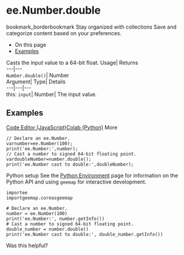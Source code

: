  
#  ee.Number.double
bookmark_borderbookmark Stay organized with collections  Save and categorize content based on your preferences.
  * On this page
  * [Examples](https://developers.google.com/earth-engine/apidocs/ee-number-double#examples)


Casts the input value to a 64-bit float. 
Usage| Returns  
---|---  
`Number.double()`| Number  
Argument| Type| Details  
---|---|---  
this: `input`| Number| The input value.  
## Examples
[Code Editor (JavaScript)](https://developers.google.com/earth-engine/apidocs/ee-number-double#code-editor-javascript-sample)[Colab (Python)](https://developers.google.com/earth-engine/apidocs/ee-number-double#colab-python-sample) More
```
// Declare an ee.Number.
varnumber=ee.Number(100);
print('ee.Number:',number);
// Cast a number to signed 64-bit floating point.
vardoubleNumber=number.double();
print('ee.Number cast to double:',doubleNumber);
```
Python setup
See the [ Python Environment](https://developers.google.com/earth-engine/guides/python_install) page for information on the Python API and using `geemap` for interactive development.
```
importee
importgeemap.coreasgeemap
```
```
# Declare an ee.Number.
number = ee.Number(100)
print('ee.Number:', number.getInfo())
# Cast a number to signed 64-bit floating point.
double_number = number.double()
print('ee.Number cast to double:', double_number.getInfo())
```

Was this helpful?
